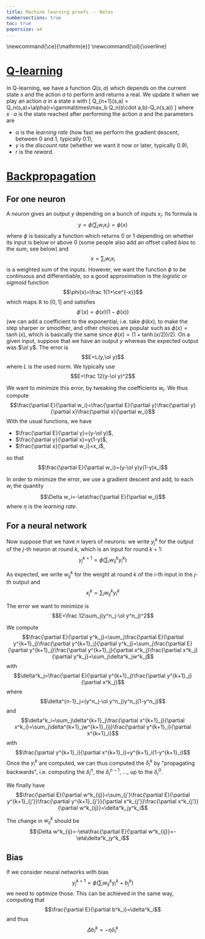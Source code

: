```yaml
---
title: Machine learning proofs -- Notes
numbersections: true
toc: true
papersize: a4
...
```

\newcommand{\ce}{\mathrm{e}}
\newcommand{\ol}{\overline}

# [Q-learning](https://en.wikipedia.org/wiki/Q-learning)

In Q-learning, we have a function $Q(s,a)$ which depends on the current state
$s$ and the action $a$ to perform and returns a real. We update it when we play
an action $a$ in a state $s$ with
\[
Q_{n+1}(s,a) = Q_n(s,a)+\alpha(r+\gamma\times\max_b Q_n(s\cdot a,b)-Q_n(s,a))
\]
where $s\cdot a$ is the state reached after performing the action $a$ and the
parameters are

- $\alpha$ is the _learning rate_ (how fast we perform the gradient descent,
  between $0$ and $1$, typically $0.1$),
- $\gamma$ is the _discount rate_ (whether we want it now or later, typically
  $0.9$),
- $r$ is the _reward_.

# [Backpropagation](https://en.wikipedia.org/wiki/Backpropagation)

## For one neuron

A _neuron_ gives an output $y$ depending on a bunch of inputs $x_i$. Its
formula is $$y=\phi(\sum_i w_ix_i)=\phi(x)$$ where $\phi$ is basically a
function which returns $0$ or $1$ depending on whether its input is below or
above $0$ (some people also add an offset called _bias_ to the sum, see below)
and $$x=\sum_iw_ix_i$$ is a weighted sum of the inputs. However, we want the
function $\phi$ to be continuous and differentiable, so a good approximation is
the _logistic_ or _sigmoid_ function $$\phi(x)=\frac 1{1+\ce^{-x}}$$ which maps
$\mathbb{R}$ to $[0,1]$ and satisfies $$\phi'(x)=\phi(x)(1-\phi(x))$$ (we can
add a coefficient to the exponential, i.e. take $\phi(kx)$, to make the step
sharper or smoother, and other choices are popular such as $\phi(x)=\tanh(x)$,
which is basically the same since $\phi(x)=(1+\tanh(x/2))/2$). On a given
input, suppose that we have an output $y$ whereas the expected output was $\ol
y$. The error is $$E=L(y,\ol y)$$ where $L$ is the used norm. We typically use
$$E=\frac 12(y-\ol y)^2$$

We want to minimize this error, by tweaking the coefficients $w_i$. We thus
compute $$\frac{\partial E}{\partial w_i}=\frac{\partial E}{\partial
y}\frac{\partial y}{\partial x}\frac{\partial x}{\partial w_i}$$ With the usual
functions, we have

- $\frac{\partial E}{\partial y}=(y-\ol y)$,
- $\frac{\partial y}{\partial x}=y(1-y)$,
- $\frac{\partial x}{\partial w_i}=x_i$,

so that $$\frac{\partial E}{\partial w_i}=(y-\ol y)y(1-y)x_i$$

In order to minimize the error, we use a gradient descent and add, to each $w_i$
the quantity $$\Delta w_i=-\eta\frac{\partial E}{\partial w_i}$$ where
$\eta$ is the _learning rate_.

## For a neural network

Now suppose that we have $n$ layers of neurons: we write $y^k_j$ for the output
of the $j$-th neuron at round $k$, which is an input for round $k+1$:
$$y^{k+1}_j=\phi(\sum_i w^k_{ij}y^k_i)$$

As expected, we write $w^k_{ij}$ for the weight at round $k$ of the $i$-th input
in the $j$-th output and $$x^k_j=\sum_iw^k_{ij}y^k_i$$

The error we want to minimize is $$E=\frac 12\sum_j(y^n_j-\ol y^n_j)^2$$

We compute $$\frac{\partial E}{\partial y^k_j}=\sum_j\frac{\partial E}{\partial
y^{k+1}_j}\frac{\partial y^{k+1}_j}{\partial y^k_j}=\sum_j\frac{\partial
E}{\partial y^{k+1}_j}\frac{\partial y^{k+1}_j}{\partial x^k_j}\frac{\partial
x^k_j}{\partial y^k_j}=\sum_j\delta^k_jw^k_j$$ with $$\delta^k_j=\frac{\partial
E}{\partial y^{k+1}_j}\frac{\partial y^{k+1}_j}{\partial x^k_j}$$ where
$$\delta^{n-1}_j=(y^n_j-\ol y^n_j)y^n_j(1-y^n_j)$$ and
$$\delta^k_i=\sum_j\delta^{k+1}_j\frac{\partial x^{k+1}_j}{\partial
x^k_i}=\sum_j\delta^{k+1}_jw^{k+1}_{ij}\frac{\partial y^{k+1}_i}{\partial
x^{k+1}_i}$$ with $$\frac{\partial y^{k+1}_i}{\partial
x^{k+1}_i}=y^{k+1}_i(1-y^{k+1}_i)$$ Once the $y^k_i$ are computed, we can thus
computed the $\delta^k_i$ by "propagating backwards", i.e. computing the
$\delta^n_i$, the $\delta^{n-1}_i$, ..., up to the $\delta^0_i$.

We finally have $$\frac{\partial E}{\partial w^k_{ij}}=\sum_{j'}\frac{\partial
E}{\partial y^{k+1}_{j'}}\frac{\partial y^{k+1}_{j'}}{\partial x^k_{j'}}\frac{\partial
x^k_{j'}}{\partial w^k_{ij}}=\delta^k_jy^k_i$$

The change in $w^k_{ij}$ should be $$\Delta w^k_{ij}=-\eta\frac{\partial
E}{\partial w^k_{ij}}=-\eta\delta^k_jy^k_i$$

## Bias

If we consider neural networks with bias $$y^{k+1}_j=\phi(\sum_i
w^k_{ij}y^k_i+b^k_j)$$ we need to optimize those. This can be achieved in the
same way, computing that $$\frac{\partial E}{\partial b^k_i}=\delta^k_i$$ and
thus $$\Delta b^k_i=-\eta\delta^k_i$$
